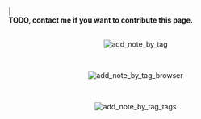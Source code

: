 |<br><b>TODO, contact me if you want to contribute this page.</b><br><br></tbody></table>

<p align='center'><img src='http://wiki.geopaparazzi.googlecode.com/git/images/add_note_by_tag.png' alt='add_note_by_tag' /></p>
<br>


<p align='center'><img src='http://wiki.geopaparazzi.googlecode.com/git/images/add_note_by_tag_browser.png' alt='add_note_by_tag_browser' /></p>
<br>


<p align='center'><img src='http://wiki.geopaparazzi.googlecode.com/git/images/add_note_by_tag_tags.png' alt='add_note_by_tag_tags' /></p>
<br>
